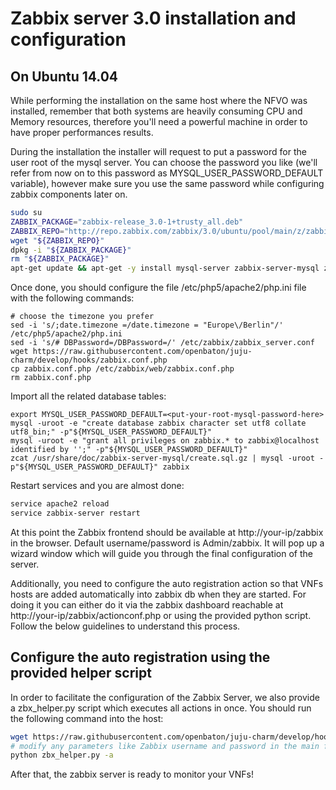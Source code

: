 # Zabbix server 3.0 installation and configuration

## On Ubuntu 14.04 

While performing the installation on the same host where the NFVO was installed, remember that both systems are heavily consuming CPU and Memory resources, therefore you'll need a powerful machine in order to have proper performances results.

During the installation the installer will request to put a password for the user root of the mysql server. You can choose the password you like (we'll refer from now on to this password as MYSQL_USER_PASSWORD_DEFAULT variable), however make sure you use the same password while configuring zabbix components later on.
```sh
sudo su
ZABBIX_PACKAGE="zabbix-release_3.0-1+trusty_all.deb"
ZABBIX_REPO="http://repo.zabbix.com/zabbix/3.0/ubuntu/pool/main/z/zabbix-release/${ZABBIX_PACKAGE}"
wget "${ZABBIX_REPO}"
dpkg -i "${ZABBIX_PACKAGE}"
rm "${ZABBIX_PACKAGE}"
apt-get update && apt-get -y install mysql-server zabbix-server-mysql zabbix-frontend-php
```

Once done, you should configure the file /etc/php5/apache2/php.ini file with the following commands: 

```
# choose the timezone you prefer
sed -i 's/;date.timezone =/date.timezone = "Europe\/Berlin"/' /etc/php5/apache2/php.ini
sed -i 's/# DBPassword=/DBPassword=/' /etc/zabbix/zabbix_server.conf
wget https://raw.githubusercontent.com/openbaton/juju-charm/develop/hooks/zabbix.conf.php
cp zabbix.conf.php /etc/zabbix/web/zabbix.conf.php 
rm zabbix.conf.php
```

Import all the related database tables: 

```
export MYSQL_USER_PASSWORD_DEFAULT=<put-your-root-mysql-password-here> 
mysql -uroot -e "create database zabbix character set utf8 collate utf8_bin;" -p"${MYSQL_USER_PASSWORD_DEFAULT}"
mysql -uroot -e "grant all privileges on zabbix.* to zabbix@localhost identified by '';" -p"${MYSQL_USER_PASSWORD_DEFAULT}"
zcat /usr/share/doc/zabbix-server-mysql/create.sql.gz | mysql -uroot -p"${MYSQL_USER_PASSWORD_DEFAULT}" zabbix
```

Restart services and you are almost done:

```sh
service apache2 reload
service zabbix-server restart
```

At this point the Zabbix frontend should be available at http://your-ip/zabbix in the browser. Default username/password is Admin/zabbix. It will pop up a wizard window which will guide you through the final configuration of the server. 

Additionally, you need to configure the auto registration action so that VNFs hosts are added automatically into zabbix db when they are started. 
For doing it you can either do it via the zabbix dashboard reachable at  http://your-ip/zabbix/actionconf.php or using the provided python script. Follow the below guidelines to understand this process.  

## Configure the auto registration using the provided helper script

In order to facilitate the configuration of the Zabbix Server, we also provide a zbx_helper.py script which executes all actions in once. 
You should run the following command into the host: 

```sh
wget https://raw.githubusercontent.com/openbaton/juju-charm/develop/hooks/zbx_helper.py
# modify any parameters like Zabbix username and password in the main function at the bottom of the script and execute the following: 
python zbx_helper.py -a
```

After that, the zabbix server is ready to monitor your VNFs!


[zabbix-create-action-1]:images/zabbix-add-action-1.png
[zabbix-create-action-2]:images/zabbix-add-action-2.png
[zabbix-create-action-3]:images/zabbix-add-action-3.png


